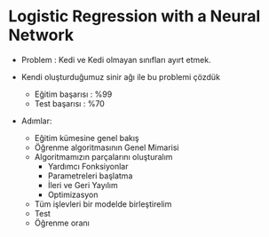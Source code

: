 # Logistic Regression with a Neural Network

* Problem : Kedi ve Kedi olmayan sınıfları ayırt etmek.
* Kendi oluşturduğumuz sinir ağı ile bu problemi çözdük
    * Eğitim başarısı : %99
    * Test başarısı : %70
    
* Adımlar:
    * Eğitim kümesine genel bakış
    * Öğrenme algoritmasının Genel Mimarisi
    * Algoritmamızın parçalarını oluşturalım
         * Yardımcı Fonksiyonlar
         * Parametreleri başlatma
         * İleri ve Geri Yayılım
         * Optimizasyon
    * Tüm işlevleri bir modelde birleştirelim
    * Test
    * Öğrenme oranı
